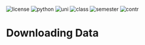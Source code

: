 ![license](https://img.shields.io/github/license/IBM/zero-shot-classification-boost-with-self-training) ![python](https://img.shields.io/badge/python-3.9-blue) ![uni](https://img.shields.io/badge/University-Rutgers-red) ![class](https://img.shields.io/badge/Class-NLP-blue) ![semester](https://img.shields.io/badge/semester-Spring_2023-yellow) ![contr](https://img.shields.io/badge/Contributers-3-brightgreen) 
# Downloading Data


